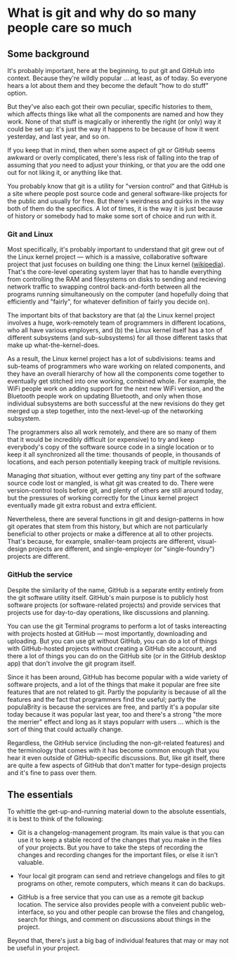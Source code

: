 # What is git and why do so many people care so much
## Some background

It's probably important, here at the beginning, to put git and GitHub
into context. Because they're wildly popular ... at least, as of
today. So everyone hears a lot about them and they become the default
"how to do stuff" option.

But they've also each got their own peculiar, specific histories to
them, which affects things like what all the components are named and
how they work. None of that stuff is magically or inherently the right
(or only) way it could be set up: it's just the way it happens to be
because of how it went yesterday, and last year, and so on.

If you keep that in mind, then when some aspect of git or GitHub seems
awkward or overly complicated, there's less risk of falling into the
trap of assuming that _you_ need to adjust your thinking, or that
_you_ are the odd one out for not liking it, or anything like that.

You probably know that git is a utility for "version control" and that
GitHub is a site where people post source code and general
software-like projects for the public and usually for free. But
there's weirdness and quirks in the way both of them do the
specifics. A lot of times, it is the way it is just because of history
or somebody had to make some sort of choice and run with it.


### Git and Linux

Most specifically, it's probably important to understand that git grew
out of the Linux kernel project — which is a massive, collaborative
software project that just focuses on building one thing: the Linux
kernel
([wikipedia](https://en.wikipedia.org/wiki/Linux_kernel)). That's the
core-level operating system layer that has to handle everything from
controlling the RAM and filesystems on disks to sending and recieving
network traffic to swapping control back-and-forth between all the
programs running simultaneously on the computer (and hopefully doing
that efficiently and "fairly", for whatever definition of fairly you
decide on).

The important bits of that backstory are that (a) the Linux kernel
project involves a huge, work-remotely team of programmers in
different locations, who all have various employers, and (b) the Linux
kernel itself has a ton of different subsystems (and sub-subsystems)
for all those different tasks that make up what-the-kernel-does.

As a result, the Linux kernel project has a lot of subdivisions: teams
and sub-teams of programmers who ware working on related components,
and they have an overall hierarchy of how all the components come
together to eventually get stitched into one working, combined
whole. For example, the WiFi people work on adding support for the
next new WiFi version, and the Bluetooth people work on updating
Bluetooth, and only when those individual subsystems are both
successful at the new revisions do they get merged up a step together,
into the next-level-up of the networking subsystem.

The programmers also all work remotely, and there are so many of them
that it would be incredibly difficult (or expensive) to try and keep
everybody's copy of the software source code in a single location or
to keep it all synchronized all the time: thousands of people,
in thousands of locations, and each person potentially keeping track
of multiple revisions.

Managing _that_ situation, without ever getting any tiny part of the
software source code lost or mangled, is what git was created to
do. There were version-control tools before git, and plenty of others
are still around today, but the pressures of working correctly for the
Linux kernel project eventually made git extra robust and extra
efficient.

Nevertheless, there are several functions in git and design-patterns
in how git operates that stem from this history, but which are not
particularly beneficial to other projects or make a difference  at all
to other projects. That's because, for example, smaller-team projects
are different, visual-design projects are different, and
single-employer (or "single-foundry") projects are different.


### GitHub the service

Despite the similarity of the name, GitHub is a separate
entity entirely from the git software utility itself. GitHub's main
purpose is to publicly host software projects (or software-related
projects) and provide services that projects use for day-to-day
operations, like discussions and planning. 

You can use the git Terminal programs to perform a lot of tasks
intereacting with projects hosted at GitHub — most importantly,
downloading and uploading. But you can use git without GitHub, you can
do a lot of things with GitHub-hosted projects without creating a
GitHub site account, and there a lot of things you can do on the
GitHub site (or in the GitHub desktop app) that don't involve the git
program itself.

Since it has been around, GitHub has become popular with a wide
variety of software projects, and a lot of the things that make it
popular are free site features that are not related to git. Partly the
popularity is because of all the features and the fact that
programmers find the useful; partly the populaBrity is because the
services are free, and partly it's a popular site today because it was
popular last year, too and there's a strong "the more the merrier"
effect and long as it stays popularr with users ... which is the sort
of thing that could actually change.

Regardless, the GitHub service (including the non-git-related
features) and the terminology that comes with it has become common
enough that you hear it even outside of GitHub-specific
discussions. But, like git itself, there are quite a few aspects of
GitHub that don't matter for type-design projects and it's fine to
pass over them.


## The essentials 

To whittle the get-up-and-running material down to the absolute
essentials, it is best to think of the following:

- Git is a changelog-management program. Its main value is that you
  can use it to keep a stable record of the changes that you make in
  the files of your projects. But you have to take the steps of
  recording the changes and recording changes for the important files,
  or else it isn't valuable.
  
- Your local git program can send and retrieve changelogs and files to
  git programs on other, remote computers, which means it can do
  backups.
  
- GitHub is a free service that you can use as a remote git backup
  location. The service also provides people with a conveient
  public web-interface, so you and other people can browse the files
  and changelog, search for things, and comment on discussions about
  things in the project.
  
Beyond that, there's just a big bag of individual features that may or
may not be useful in your project.
